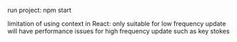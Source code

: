 run project: npm start

limitation of using context in React: 
only suitable for low frequency update
will have performance issues for high frequency update such as key stokes